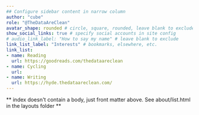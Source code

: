 ```yaml
---
## Configure sidebar content in narrow column
author: "cube"
role: "@TheDataAreClean"
avatar_shape: rounded # circle, square, rounded, leave blank to exclude
show_social_links: true # specify social accounts in site config
# audio_link_label: "How to say my name" # leave blank to exclude
link_list_label: "Interests" # bookmarks, elsewhere, etc.
link_list:
- name: Reading
  url: https://goodreads.com/thedataareclean
- name: Cycling
  url: 
- name: Writing
  url: https://hyde.thedataareclean.com/
---
```


** index doesn't contain a body, just front matter above.
See about/list.html in the layouts folder **